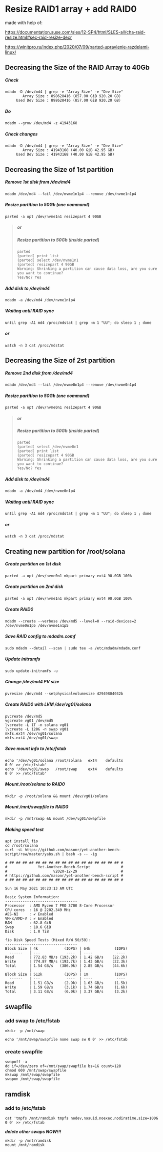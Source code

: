 # Resize RAID1 array + add RAID0

made with help of:

https://documentation.suse.com/sles/12-SP4/html/SLES-all/cha-raid-resize.html#sec-raid-resize-decr

https://winitpro.ru/index.php/2020/07/09/parted-upravlenie-razdelami-linux/


## Decreasing the Size of the RAID Array to 40Gb

##### Check
```
mdadm -D /dev/md4 | grep -e "Array Size" -e "Dev Size"
        Array Size : 898628416 (857.00 GiB 920.20 GB)
     Used Dev Size : 898628416 (857.00 GiB 920.20 GB)
```
##### Do
`mdadm --grow /dev/md4 -z 41943168`

##### Check changes
```
mdadm -D /dev/md4 | grep -e "Array Size" -e "Dev Size"
        Array Size : 41943168 (40.00 GiB 42.95 GB)
     Used Dev Size : 41943168 (40.00 GiB 42.95 GB)
```

## Decreasing the Size of 1st partition

##### Remove 1st disk from /dev/md4
`mdadm /dev/md4 --fail /dev/nvme1n1p4 --remove /dev/nvme1n1p4`

##### Resize partition to 50Gb (one command)
`parted -a opt /dev/nvme1n1 resizepart 4 90GB`

>##### or
>##### Resize partition to 50Gb (inside parted)
>```
>parted
>(parted) print list
>(parted) select /dev/nvme1n1
>(parted) resizepart 4 90GB
>Warning: Shrinking a partition can cause data loss, are you sure you want to continue?
>Yes/No? Yes
>```

##### Add disk to /dev/md4
`mdadm -a /dev/md4 /dev/nvme1n1p4`

##### Waiting until RAID sync
`until grep -A1 md4 /proc/mdstat | grep -m 1 "UU"; do sleep 1 ; done`
##### or
`watch -n 3 cat /proc/mdstat`

## Decreasing the Size of 2st partition

##### Remove 2nd disk from /dev/md4
`mdadm /dev/md4 --fail /dev/nvme0n1p4 --remove /dev/nvme0n1p4`

##### Resize partition to 50Gb (one command)
`parted -a opt /dev/nvme0n1 resizepart 4 90GB`

>##### or
>##### Resize partition to 50Gb (inside parted)
>```
>parted
>(parted) select /dev/nvme0n1
>(parted) print list
>(parted) resizepart 4 90GB
>Warning: Shrinking a partition can cause data loss, are you sure you want to continue?
>Yes/No? Yes
>```

##### Add disk to /dev/md4
`mdadm -a /dev/md4 /dev/nvme0n1p4`

##### Waiting until RAID sync
`until grep -A1 md4 /proc/mdstat | grep -m 1 "UU"; do sleep 1 ; done`
##### or
`watch -n 3 cat /proc/mdstat`

## Creating new partition for /root/solana

##### Create partition on 1st disk
`parted -a opt /dev/nvme0n1 mkpart primary ext4 90.0GB 100%`

##### Create partition on 2nd disk
`parted -a opt /dev/nvme1n1 mkpart primary ext4 90.0GB 100%`

##### Create RAID0
`mdadm --create --verbose /dev/md5 --level=0 --raid-devices=2 /dev/nvme0n1p5 /dev/nvme1n1p5`

##### Save RAID config to mdadm.comf
`sudo mdadm --detail --scan | sudo tee -a /etc/mdadm/mdadm.conf`

##### Update initramfs
`sudo update-initramfs -u`

##### Change /dev/md4 PV size
`pvresize /dev/md4 --setphysicalvolumesize 42949804032b`

##### Create RAID0 with LVM /dev/vg01/solana
```
pvcreate /dev/md5
vgcreate vg01 /dev/md5
lvcreate -L 1T -n solana vg01
lvcreate -L 128G -n swap vg01
mkfs.ext4 /dev/vg01/solana
mkfs.ext4 /dev/vg01/swap
```

##### Save mount info to /etc/fstab
```
echo '/dev/vg01/solana /root/solana   ext4    defaults                0 0' >> /etc/fstab'
echo '/dev/vg01/swap   /root/swap     ext4    defaults                0 0' >> /etc/fstab'

```

##### Mount /root/solana to RAID0
`mkdir -p /root/solana && mount /dev/vg01/solana`

##### Mount /mnt/swapfile to RAID0
`mkdir -p /mnt/swap && mount /dev/vg01/swapfile`

##### Making speed test
```
apt install fio
cd /root/solana
curl -sL https://github.com/masonr/yet-another-bench-script/raw/master/yabs.sh | bash -s -- -ig

# ## ## ## ## ## ## ## ## ## ## ## ## ## ## ## ## ## #
#              Yet-Another-Bench-Script              #
#                     v2020-12-29                    #
# https://github.com/masonr/yet-another-bench-script #
# ## ## ## ## ## ## ## ## ## ## ## ## ## ## ## ## ## #

Sun 16 May 2021 10:23:13 AM UTC

Basic System Information:
---------------------------------
Processor  : AMD Ryzen 7 PRO 3700 8-Core Processor
CPU cores  : 16 @ 2202.349 MHz
AES-NI     : ✔ Enabled
VM-x/AMD-V : ✔ Enabled
RAM        : 62.8 GiB
Swap       : 18.6 GiB
Disk       : 1.0 TiB

fio Disk Speed Tests (Mixed R/W 50/50):
---------------------------------
Block Size | 4k            (IOPS) | 64k           (IOPS)
  ------   | ---            ----  | ----           ----
Read       | 772.83 MB/s (193.2k) | 1.42 GB/s    (22.2k)
Write      | 774.87 MB/s (193.7k) | 1.43 GB/s    (22.3k)
Total      | 1.54 GB/s   (386.9k) | 2.85 GB/s    (44.6k)
           |                      |
Block Size | 512k          (IOPS) | 1m            (IOPS)
  ------   | ---            ----  | ----           ----
Read       | 1.51 GB/s     (2.9k) | 1.63 GB/s     (1.5k)
Write      | 1.59 GB/s     (3.1k) | 1.74 GB/s     (1.6k)
Total      | 3.11 GB/s     (6.0k) | 3.37 GB/s     (3.2k)

```


## swapfile

### add swap to /etc/fstab
```
mkdir -p /mnt/swap

echo '/mnt/swap/swapfile none swap sw 0 0' >> /etc/fstab
```

### create swapfile
```
swapoff -a
dd if=/dev/zero of=/mnt/swap/swapfile bs=1G count=128
chmod 600 /mnt/swap/swapfile
mkswap /mnt/swap/swapfile
swapon /mnt/swap/swapfile
```

## ramdisk
### add to /etc/fstab
```
cat 'tmpfs /mnt/ramdisk tmpfs nodev,nosuid,noexec,nodiratime,size=100G 0 0' >> /etc/fstab
```

***delete other swaps NOW!!!***

```
mkdir -p /mnt/ramdisk
mount /mnt/ramdisk
```
